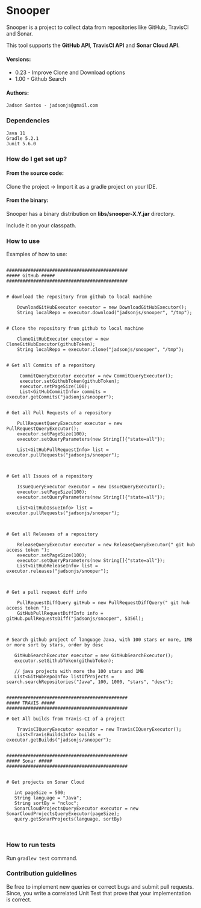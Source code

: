 # Snooper

Snooper is a project to collect data from repositories like GitHub, TravisCI and Sonar.

This tool supports the **GitHub API**, **TravisCI API** and **Sonar Cloud API**.

#### Versions: 

 - 0.23 - Improve Clone and Download options
 - 1.00 - Github Search

#### Authors:

    Jadson Santos - jadsonjs@gmail.com
    
    
### Dependencies
    
    Java 11
    Gradle 5.2.1
    Junit 5.6.0
    
### How do I get set up?

#### From the source code:

   Clone the project -> Import it as a gradle project on your IDE.

#### From the binary:

   Snooper has a binary distribution on **libs/snooper-X.Y.jar** directory.
   
   Include it on your classpath.    
    

### How to use

Examples of how to use:

```

#############################################
##### GitHub #####
#############################################


# download the repository from github to local machine
    
    DownloadGitHubExecutor executor = new DownloadGitHubExecutor();
    String localRepo = executor.download("jadsonjs/snooper", "/tmp");


# Clone the repository from github to local machine
    
    CloneGitHubExecutor executor = new CloneGitHubExecutor(githubToken);
    String localRepo = executor.clone("jadsonjs/snooper", "/tmp");
    

# Get all Commits of a repository

     CommitQueryExecutor executor = new CommitQueryExecutor();
     executor.setGithubToken(githubToken);
     executor.setPageSize(100);
     List<GitHubCommitInfo> commits = executor.getCommits("jadsonjs/snooper");


# Get all Pull Requests of a repository

    PullRequestQueryExecutor executor = new PullRequestQueryExecutor();
    executor.setPageSize(100);
    executor.setQueryParameters(new String[]{"state=all"});
    
    List<GitHubPullRequestInfo> list =  executor.pullRequests("jadsonjs/snooper");



# Get all Issues of a repository

    IssueQueryExecutor executor = new IssueQueryExecutor();
    executor.setPageSize(100);
    executor.setQueryParameters(new String[]{"state=all"});
    
    List<GitHubIssueInfo> list =  executor.pullRequests("jadsonjs/snooper");
    
    

# Get all Releases of a repository

    ReleaseQueryExecutor executor = new ReleaseQueryExecutor(" git hub access token ");
    executor.setPageSize(100);
    executor.setQueryParameters(new String[]{"state=all"});
    List<GitHubReleaseInfo> list =  executor.releases("jadsonjs/snooper");



# Get a pull request diff info

    PullRequestDiffQuery gitHub = new PullRequestDiffQuery(" git hub access token ");
    GitHubPullRequestDiffInfo info =  gitHub.pullRequestsDiff("jadsonjs/snooper", 5356l);



# Search github project of language Java, with 100 stars or more, 1MB or more sort by stars, order by desc

   GitHubSearchExecutor executor = new GitHubSearchExecutor();
   executor.setGithubToken(githubToken);

   // java projects with more the 100 stars and 1MB
   List<GitHubRepoInfo> listOfProjects = search.searchRepositories("Java", 100, 1000, "stars", "desc");   


#############################################
##### TRAVIS #####
#############################################

# Get All builds from Travis-CI of a project

    TravisCIQueryExecutor executor = new TravisCIQueryExecutor();
    List<TravisBuildsInfo> builds = executor.getBuilds("jadsonjs/snooper");


#############################################
##### Sonar #####
#############################################


# Get projects on Sonar Cloud

   int pageSize = 500;
   String language = "Java";
   String sortBy = "ncloc";
   SonarCloudProjectsQueryExecutor executor = new SonarCloudProjectsQueryExecutor(pageSize);
   query.getSonarProjects(language, sortBy)



```

### How to run tests

 Run ```gradlew test``` command.
 
  
### Contribution guidelines

Be free to implement new queries or correct bugs and submit pull requests. Since, you write a correlated Unit Test that prove that your implementation is correct.

 
